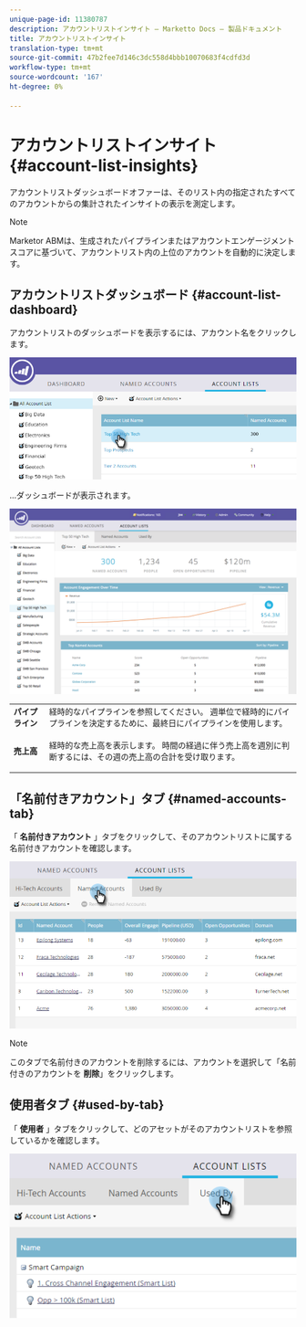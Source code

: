 ```yaml
---
unique-page-id: 11380787
description: アカウントリストインサイト — Marketto Docs — 製品ドキュメント
title: アカウントリストインサイト
translation-type: tm+mt
source-git-commit: 47b2fee7d146c3dc558d4bbb10070683f4cdfd3d
workflow-type: tm+mt
source-wordcount: '167'
ht-degree: 0%

---
```



# アカウントリストインサイト {#account-list-insights}

アカウントリストダッシュボードオファーは、そのリスト内の指定されたすべてのアカウントからの集計されたインサイトの表示を測定します。

>[!NOTE]
>
>Marketor ABMは、生成されたパイプラインまたはアカウントエンゲージメントスコアに基づいて、アカウントリスト内の上位のアカウントを自動的に決定します。

## アカウントリストダッシュボード {#account-list-dashboard}

アカウントリストのダッシュボードを表示するには、アカウント名をクリックします。

![](assets/one-new.png)

...ダッシュボードが表示されます。

![](assets/two-new-1.png)

<table> 
 <tbody> 
  <tr> 
   <td colspan="1"><strong>パイプライン</strong></td> 
   <td colspan="1">経時的なパイプラインを参照してください。 週単位で経時的にパイプラインを決定するために、最終日にパイプラインを使用します。</td> 
  </tr> 
  <tr> 
   <td><strong>売上高</strong></td> 
   <td><p>経時的な売上高を表示します。 時間の経過に伴う売上高を週別に判断するには、その週の売上高の合計を受け取ります。</p></td> 
  </tr> 
 </tbody> 
</table>

## 「名前付きアカウント」タブ {#named-accounts-tab}

「 **名前付きアカウント** 」タブをクリックして、そのアカウントリストに属する名前付きアカウントを確認します。

![](assets/three-1.png)

>[!NOTE]
>
>このタブで名前付きのアカウントを削除するには、アカウントを選択して「名前付きのアカウントを **削除**」をクリックします。

## 使用者タブ {#used-by-tab}

「 **使用者** 」タブをクリックして、どのアセットがそのアカウントリストを参照しているかを確認します。

![](assets/four-2.png)

